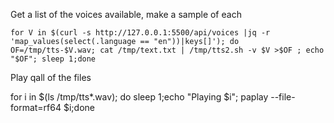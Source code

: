 

Get a list of the voices available, make a sample of each

```for V in $(curl -s http://127.0.0.1:5500/api/voices |jq -r 'map_values(select(.language == "en"))|keys[]'); do OF=/tmp/tts-$V.wav; cat /tmp/text.txt | /tmp/tts2.sh -v $V >$OF ; echo "$OF"; sleep 1;done```

Play qall of the files

for i in $(ls /tmp/tts*.wav); do sleep 1;echo "Playing $i"; paplay --file-format=rf64  $i;done


